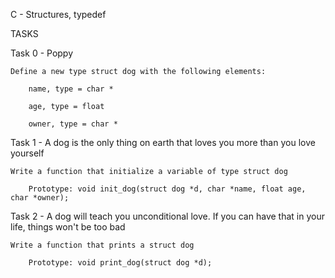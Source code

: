 C - Structures, typedef

TASKS

Task 0 - Poppy

	Define a new type struct dog with the following elements:

		name, type = char *

		age, type = float

		owner, type = char *

Task 1 - A dog is the only thing on earth that loves you more than you love yourself

	Write a function that initialize a variable of type struct dog

		Prototype: void init_dog(struct dog *d, char *name, float age, char *owner);

Task 2 - A dog will teach you unconditional love. If you can have that in your life, things won't be too bad

	Write a function that prints a struct dog

		Prototype: void print_dog(struct dog *d);
